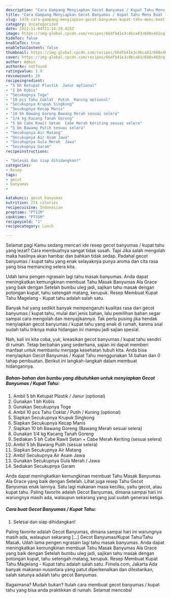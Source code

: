 ```yaml
---
description: "Cara Gampang Menyiapkan Gecot Banyumas / Kupat Tahu Menu Buat lebaran"
title: "Cara Gampang Menyiapkan Gecot Banyumas / Kupat Tahu Menu Buat lebaran"
slug: 1478-cara-gampang-menyiapkan-gecot-banyumas-kupat-tahu-menu-buat-lebaran
category: Uncategorized
date: 2022-11-04T21:14:29.425Z
image: https://img-global.cpcdn.com/recipes/66dfb41e3c4bca83/680x482cq70/gecot-banyumas-kupat-tahu-foto-resep-utama.jpg
hideToc: false
enableToc: true
enableTocContent: false
thumbnail: https://img-global.cpcdn.com/recipes/66dfb41e3c4bca83/680x482cq70/gecot-banyumas-kupat-tahu-foto-resep-utama.jpg
cover: https://img-global.cpcdn.com/recipes/66dfb41e3c4bca83/680x482cq70/gecot-banyumas-kupat-tahu-foto-resep-utama.jpg
author: Admin
authorAv: notfound
ratingvalue: 3.9
reviewcount: 20
recipeingredient:
- "5 bh Ketupat Plastik  Janur optional"
- "1 bh Kobis"
- "Secukupnya Toge"
- "10 pcs Tahu Coklat  Putih  Kuning optional"
- "Secukupnya Krupuk Singkong"
- "Secukupnya Kecap Manis"
- "10 bh Bawang Goreng Bawang Merah sesuai selera"
- "1/4 kg Kacang Tanah Goreng"
- "5 bh Cabe Rawit Setan  Cabe Merah Keriting sesuai selera"
- "5 bh Bawang Putih sesuai selera"
- "Secukupnya Air Matang"
- "Secukupnya Air Asam Jawa"
- "Secukupnya Gula Merah  Jawa"
- "Secukupnya Garam"
recipeinstructions:

- "Selesai dan siap dihidangkan!"
categories:
- Resep
tags:
- gecot
- banyumas
- 

katakunci: gecot banyumas  
nutrition: 274 calories
recipecuisine: Indonesian
preptime: "PT12M"
cooktime: "PT35M"
recipeyield: "1"
recipecategory: Lunch

---
```



Selamat pagi Kamu sedang mencari ide resep gecot banyumas / kupat tahu yang lezat? Cara membuatnya sangat tidak susah. Tapi Jika salah mengolah maka hasilnya akan hambar dan bahkan tidak sedap. Padahal gecot banyumas / kupat tahu yang enak selayaknya punya aroma dan cita rasa yang bisa memancing selera kita.


Udah lama pengen ngrasain lagi tahu masak banyumas. Anda dapat meningkatkan kemungkinan membuat Tahu Masak Banyumas Ala Grace yang baik dengan Setelah bumbu uleg jadi, sajikan tahu masak dengan potongan kupat, tahu setengah matang, kerupuk. Resep Membuat Kupat Tahu Magelang - Kupat tahu adalah salah satu.

Banyak hal yang sedikit banyak mempengaruhi kualitas rasa dari gecot banyumas / kupat tahu, mulai dari jenis bahan, lalu pemilihan bahan segar sampai cara mengolah dan menyajikannya. Tak perlu pusing jika hendak menyiapkan gecot banyumas / kupat tahu yang enak di rumah, karena asal sudah tahu triknya maka hidangan ini mampu jadi sajian spesial.


Nah, kali ini kita coba, yuk, kreasikan gecot banyumas / kupat tahu sendiri di rumah. Tetap berbahan yang sederhana, sajian ini dapat memberi manfaat untuk membantu menjaga kesehatan tubuh kita. Anda bisa menyiapkan Gecot Banyumas / Kupat Tahu menggunakan 14 bahan dan 0 tahap pembuatan. Berikut ini langkah-langkah dalam membuat hidangannya.

<!--inarticleads1-->

##### Bahan-bahan dan bumbu yang dibutuhkan untuk menyiapkan Gecot Banyumas / Kupat Tahu:

1. Ambil 5 bh Ketupat Plastik / Janur (optional)
1. Gunakan 1 bh Kobis
1. Gunakan Secukupnya Toge
1. Ambil 10 pcs Tahu Coklat / Putih / Kuning (optional)
1. Siapkan Secukupnya Krupuk Singkong
1. Siapkan Secukupnya Kecap Manis
1. Siapkan 10 bh Bawang Goreng (Bawang Merah sesuai selera)
1. Gunakan 1/4 kg Kacang Tanah Goreng
1. Sediakan 5 bh Cabe Rawit Setan + Cabe Merah Keriting (sesuai selera)
1. Ambil 5 bh Bawang Putih (sesuai selera)
1. Siapkan Secukupnya Air Matang
1. Ambil Secukupnya Air Asam Jawa
1. Gunakan Secukupnya Gula Merah / Jawa
1. Sediakan Secukupnya Garam


Anda dapat meningkatkan kemungkinan membuat Tahu Masak Banyumas Ala Grace yang baik dengan Setelah. Lihat juga resep Tahu Gecot Banyumas enak lainnya. Satu lagi makanan masa kecilku, yaitu gecot, atau kupat tahu. Paling favorite adalah Gecot Banyumas, dimana sampai hari ini warungnya masih ada, walaupun sekarang yang jual sudah generasi ketiga. 

<!--inarticleads2-->

##### Cara buat Gecot Banyumas / Kupat Tahu:


1. Selesai dan siap dihidangkan!

Paling favorite adalah Gecot Banyumas, dimana sampai hari ini warungnya masih ada, walaupun sekarang […] Gecot Banyumas/Kupat Tahu/Tahu Masak. Udah lama pengen ngrasain lagi tahu masak banyumas. Anda dapat meningkatkan kemungkinan membuat Tahu Masak Banyumas Ala Grace yang baik dengan Setelah bumbu uleg jadi, sajikan tahu masak dengan potongan kupat, tahu setengah matang, kerupuk. Resep Membuat Kupat Tahu Magelang - Kupat tahu adalah salah satu. Fimela.com, Jakarta Ada banyak makanan nusantara yang patut diperkenalkan dan dilestarikan, salah satunya adalah tahu gecot Banyumas. 

Bagaimana? Mudah bukan? Itulah cara membuat gecot banyumas / kupat tahu yang bisa anda praktikkan di rumah. Selamat mencoba!
